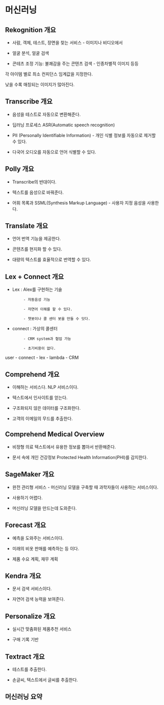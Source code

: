 # 머신러닝

 

## Rekognition 개요

 

- 사람, 객체, 테스트, 장면을 찾는 서비스 - 이미지나 비디오에서

- 얼굴 분석, 얼굴 검색

- 콘테츠 조정 기능: 불쾌감을 주는 콘텐츠 검색 - 인종차별적 이미지 등등

 

각 아이템 별로 최소 컨피던스 임계값을 지정한다.

낮을 수록 매칭되는 이미지가 많아진다.

 

## Transcribe 개요

 

- 음성을 테스트로 자동으로 변환해준다.

- 딥러닝 프로세스 ASR(Automatic speech recognition)

- PII (Personally Identifiable Information) - 개인 식별 정보를 자동으로 제거할 수 있다.

- 다국어 오디오를 자동으로 언어 식별할 수 있다.

 

## Polly 개요

 

- Transcribe의 반대이다.

- 텍스트를 음성으로 바꿔준다.

- 어휘 목록과 SSML(Synthesis Markup Language) - 사용자 지정 음성을 사용한다.

 

## Translate 개요

 

- 언어 번역 기능을 제공한다.

- 콘텐츠를 현지화 할 수 있다.

- 대량의 텍스트를 효율적으로 번역할 수 있다.

 

 

## Lex + Connect 개요

 

- Lex : Alex를 구현하는 기술

           - 자동음성 기능

           - 자연어 이해를 할 수 있다.

           - 챗봇이나 콜 센터 봇을 만들 수 잇다.

          

- connect : 가상의 콜센터

           - CRM system과 협업 가능

           - 초기비용이 없다.

          

user - connect - lex - lambda - CRM

 

## Comprehend 개요

 

- 이해하는 서비스다. NLP 서비스이다.

- 텍스트에서 인사이트를 얻는다.

- 구조화되지 않은 데이터를 구조화한다.

 

- 고객의 이메일의 무드를 추출한다.

 

## Comprehend Medical Overview

 

- 비정형 의료 텍스트에서 유용한 정보를 뽑아서 반환해준다.

- 문서 속에 개인 건강정보 Protected Health Information(PHI)를 감지한다.

 

 

## SageMaker 개요

 

- 완전 관리형 서비스 - 머신러닝 모델을 구축할 때 과학자들이 사용하는 서비스이다.

- 사용하기 어렵다.

- 머신러닝 모델을 만드는데 도와준다.

 

## Forecast 개요

 

- 예측을 도와주는 서비스이다.

- 미래의 비옷 판매를 예측하는 등 이다.

- 제품 수요 계획, 재무 계획

 

## Kendra 개요

 

- 문서 검색 서비스이다.

- 자연어 검색 능력을 보여준다.

 

## Personalize 개요

 

- 실시간 맞춤화된 제품추천 서비스

- 구매 기록 기반

 

## Textract 개요

 

- 테스트를 추출한다.

- 손글씨, 텍스트에서 글씨를 추출한다.

 

## 머신러닝 요약

